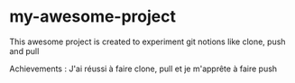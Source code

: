 # my-awesome-project

This awesome project is created to experiment git notions like clone, push and pull

Achievements :
J'ai réussi à faire clone, pull et je m'apprête à faire push
